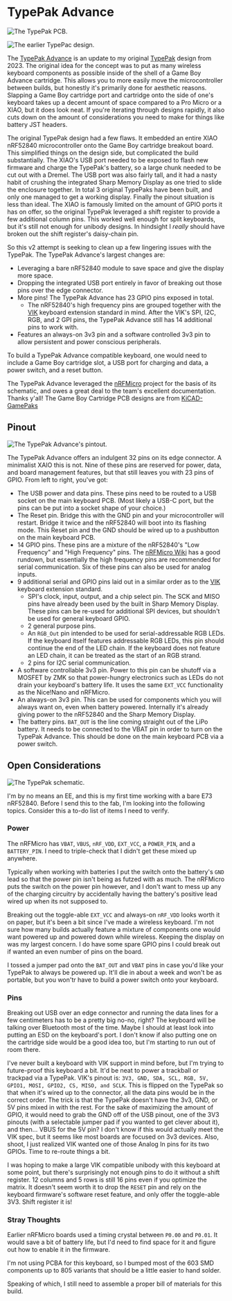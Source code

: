 # TypePak Advance

![The TypePak PCB.](images/pcb.jpg)

![The earlier TypePac design.](images/typepak.jpg)

The [TypePak Advance](https://github.com/ImStuBTW/typeboy-advance) is an update to my original [TypePak](https://github.com/ImStuBTW/typeboy_and_typepak/tree/main/typepak) design from 2023. The original idea for the concept was to put as many wireless keyboard components as possible inside of the shell of a Game Boy Advance cartridge. This allows you to more easily move the microcontroller between builds, but honestly it's primarily done for aesthetic reasons. Slapping a Game Boy cartridge port and cartridge onto the side of one's keyboard takes up a decent amount of space compared to a Pro Micro or a XIAO, but it does look neat. If you're iterating through designs rapidly, it also cuts down on the amount of considerations you need to make for things like battery JST headers.

The original TypePak design had a few flaws. It embedded an entire XIAO nRF52840 microcontroller onto the Game Boy cartridge breakout board. This simplified things on the design side, but complicated the build substantially. The XIAO's USB port needed to be exposed to flash new firmware and charge the TypePak's battery, so a large chunk needed to be cut out with a Dremel. The USB port was also fairly tall, and it had a nasty habit of crushing the integrated Sharp Memory Display as one tried to slide the enclosure together. In total 3 original TypePaks have been built, and only one managed to get a working display. Finally the pinout situation is less than ideal. The XIAO is famously limited on the amount of GPIO ports it has on offer, so the original TypePak leveraged a shift register to provide a few additional column pins. This worked well enough for split keyboards, but it's still not enough for unibody designs. In hindsight I *really* should have broken out the shift register's daisy-chain pin.

So this v2 attempt is seeking to clean up a few lingering issues with the TypePak. The TypePak Advance's largest changes are:
- Leveraging a bare nRF52840 module to save space and give the display more space.
- Dropping the integrated USB port entirely in favor of breaking out those pins over the edge connector.
- More pins! The TypePak Advance has 23 GPIO pins exposed in total.
    - The nRF52840's high frequency pins are grouped together with the [VIK](https://github.com/sadekbaroudi/vik) keyboard extension standard in mind. After the VIK's SPI, I2C, RGB, and 2 GPI pins, the TypePak Advance still has 14 additional pins to work with.
- Features an always-on 3v3 pin and a software controlled 3v3 pin to allow persistent and power conscious peripherals. 

To build a TypePak Advance compatible keyboard, one would need to include a Game Boy cartridge slot, a USB port for charging and data, a power switch, and a reset button.

The TypePak Advance leveraged the [nRFMicro](https://github.com/joric/nrfmicro) project for the basis of its schematic, and owes a great deal to the team's excellent documentation. Thanks y'all! The Game Boy Cartridge PCB designs are from [KiCAD-GamePaks](https://github.com/djedditt/kicad-gamepaks)

## Pinout

![The TypePak Advance's pintout.](images/pinout.jpg)

The TypePak Advance offers an indulgent 32 pins on its edge connector. A minimalist XAIO this is not. Nine of these pins are reserved for power, data, and board management features, but that still leaves you with 23 pins of GPIO. From left to right, you've got:

- The USB power and data pins. These pins need to be routed to a USB socket on the main keyboard PCB. (Most likely a USB-C port, but the pins can be put into a socket shape of your choice.)
- The Reset pin. Bridge this with the GND pin and your microcontroller will restart. Bridge it twice and the nRF52840 will boot into its flashing mode. This Reset pin and the GND should be wired up to a pushbutton on the main keyboard PCB.
- 14 GPIO pins. These pins are a mixture of the nRF52840's "Low Frequency" and "High Frequency" pins. The [nRFMicro Wiki](https://github.com/joric/nrfmicro/wiki/Pinout#low-drive-pins) has a good rundown, but essentially the high frequency pins are recommended for serial communication. Six of these pins can also be used for analog inputs.
- 9 additional serial and GPIO pins laid out in a similar order as to the [VIK](https://github.com/sadekbaroudi/vik) keyboard extension standard.
    - SPI's clock, input, output, and a chip select pin. The SCK and MISO pins have already been used by the built in Sharp Memory Display. These pins can be re-used for additional SPI devices, but shouldn't be used for general keyboard GPIO.
    - 2 general purpose pins.
    - An `RGB_Out` pin intended to be used for serial-addressable RGB LEDs. If the keyboard itself features addressable RGB LEDs, this pin should continue the end of the LED chain. If the keyboard does not feature an LED chain, it can be treated as the start of an RGB strand.
    - 2 pins for I2C serial communication.
- A software controllable 3v3 pin. Power to this pin can be shutoff via a MOSFET by ZMK so that power-hungry electronics such as LEDs do not drain your keyboard's battery life. It uses the same `EXT_VCC` functionality as the Nice!Nano and nRFMicro.
- An always-on 3v3 pin. This can be used for components which you will always want on, even when battery powered. Internally it's already giving power to the nRF52840 and the Sharp Memory Display.
- The battery pins. `BAT_OUT` is the line coming straight out of the LiPo battery. It needs to be connected to the VBAT pin in order to turn on the TypePak Advance. This should be done on the main keyboard PCB via a power switch.

## Open Considerations

![The TypePak schematic.](images/schematic.jpg)

I'm by no means an EE, and this is my first time working with a bare E73 nRF52840. Before I send this to the fab, I'm looking into the following topics. Consider this a to-do list of items I need to verify.

### Power

The nRFMicro has `VBAT`, `VBUS`, `nRF_VDD`, `EXT_VCC`, a `POWER_PIN`, and a `BATTERY_PIN`. I need to triple-check that I didn't get these mixed up anywhere.

Typically when working with batteries I put the switch onto the battery's `GND` lead so that the power pin isn't being as futzed with as much. The nRFMicro puts the switch on the power pin however, and I don't want to mess up any of the charging circuitry by accidentally having the battery's positive lead wired up when its not supposed to.

Breaking out the toggle-able `EXT_VCC` and always-on `nRF_VDD` looks worth it on paper, but it's been a bit since I've made a wireless keyboard. I'm not sure how many builds actually feature a mixture of components one would want powered up and powered down while wireless. Keeping the display on was my largest concern. I do have some spare GPIO pins I could break out if wanted an even number of pins on the board.

I tossed a jumper pad onto the `BAT_OUT` and `VBAT` pins in case you'd like your TypePak to always be powered up. It'll die in about a week and won't be as portable, but you won'tr have to build a power switch onto your keyboard.

### Pins

Breaking out USB over an edge connector and running the data lines for a few centimeters has to be a pretty big no-no, right? The keyboard will be talking over Bluetooth most of the time. Maybe I should at least look into putting an ESD on the keyboard's port. I don't know if also putting one on the cartridge side would be a good idea too, but I'm starting to run out of room there.

I've never built a keyboard with VIK support in mind before, but I'm trying to future-proof this keyboard a bit. It'd be neat to power a trackball or trackpad via a TypePak. VIK's pinout is: `3V3, GND, SDA, SCL, RGB, 5V, GPIO1, MOSI, GPIO2, CS, MISO, and SCLK`. This is flipped on the TypePak so that when it's wired up to the connector, all the data pins would be in the correct order. The trick is that the TypePak doesn't have the 3v3, GND, or 5V pins mixed in with the rest. For the sake of maximizing the amount of GPIO, it would need to grab the GND off of the USB pinout, one of the 3V3 pinouts (with a selectable jumper pad if you wanted to get clever about it), and then... VBUS for the 5V pin? I don't know if this would actually meet the VIK spec, but it seems like most boards are focused on 3v3 devices. Also, shoot, I just realized VIK wanted one of those Analog In pins for its two GPIOs. Time to re-route things a bit.

I was hoping to make a large VIK compatible unibody with this keyboard at some point, but there's surprisingly not enough pins to do it without a shift register. 12 columns and 5 rows is still 16 pins even if you optimize the matrix. It doesn't seem worth it to drop the `RESET` pin and rely on the keyboard firmware's software reset feature, and only offer the toggle-able 3V3. Shift register it is! 

### Stray Thoughts

Earlier nRFMicro boards used a timing crystal between `P0.00` and `P0.01`. It would save a bit of battery life, but I'd need to find space for it and figure out how to enable it in the firmware.

I'm not using PCBA for this keyboard, so I bumped most of the 603 SMD components up to 805 variants that should be a little easier to hand solder.

Speaking of which, I still need to assemble a proper bill of materials for this build.